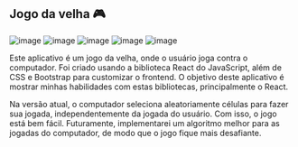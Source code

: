 ## Jogo da velha :video_game:
![image](https://img.shields.io/badge/Bootstrap-563D7C?style=for-the-badge&logo=bootstrap&logoColor=white)
![image](https://img.shields.io/badge/React-20232A?style=for-the-badge&logo=react&logoColor=61DAFB)
![image](https://img.shields.io/badge/HTML5-E34F26?style=for-the-badge&logo=html5&logoColor=white)
![image](https://img.shields.io/badge/JavaScript-323330?style=for-the-badge&logo=javascript&logoColor=F7DF1E)
![image](https://img.shields.io/badge/CSS3-1572B6?style=for-the-badge&logo=css3&logoColor=white)

Este aplicativo é um jogo da velha, onde o usuário joga contra o computador. Foi criado usando a biblioteca React do JavaScript, além de CSS e Bootstrap para customizar o frontend. O objetivo deste aplicativo é mostrar minhas habilidades com estas bibliotecas, principalmente o React.

Na versão atual, o computador seleciona aleatoriamente células para fazer sua jogada, independentemente da jogada do usuário. Com isso, o jogo está bem fácil. Futuramente, implementarei um algoritmo melhor para as jogadas do computador, de modo que o jogo fique mais desafiante.